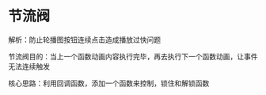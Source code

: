 # 节流阀

解析：防止轮播图按钮连续点击造成播放过快问题

节流阀目的：当上一个函数动画内容执行完毕，再去执行下一个函数动画，让事件无法连续触发

核心思路：利用回调函数，添加一个函数来控制，锁住和解锁函数